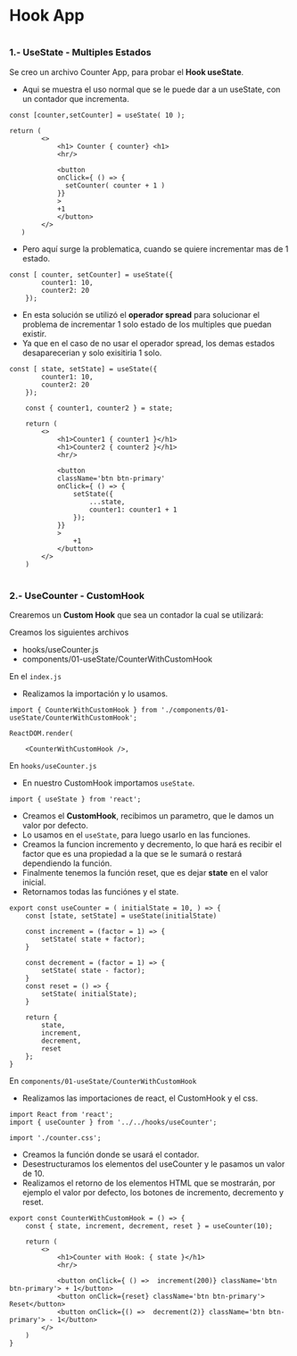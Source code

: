 # Hook App


#
### 1.- UseState - Multiples Estados
Se creo un archivo Counter App, para probar el __Hook useState__.
* Aqui se muestra el uso normal que se le puede dar a un useState, con un contador que incrementa.
````
const [counter,setCounter] = useState( 10 );

return (
        <>
            <h1> Counter { counter} <h1>
            <hr/>

            <button
            onClick={ () => {
              setCounter( counter + 1 )
            }}
            >
            +1
            </button>
        </>
   )
````
* Pero aquí surge la problematica, cuando se quiere incrementar mas de 1 estado.
````
const [ counter, setCounter] = useState({
        counter1: 10,
        counter2: 20
    });
````
* En esta solución se utilizó el __operador spread__ para solucionar el problema de incrementar 1 solo estado de los multiples que puedan existir.
* Ya que en el caso de no usar el operador spread, los demas estados desaparecerian y solo exisitiria 1 solo. 
````
const [ state, setState] = useState({
        counter1: 10,
        counter2: 20
    });

    const { counter1, counter2 } = state;

    return (
        <>
            <h1>Counter1 { counter1 }</h1>
            <h1>Counter2 { counter2 }</h1>
            <hr/>

            <button 
            className='btn btn-primary'
            onClick={ () => {
                setState({
                    ...state,
                    counter1: counter1 + 1
                });
            }}
            >
                +1
            </button>
        </>
    )
````
#
### 2.- UseCounter - CustomHook
Crearemos un __Custom Hook__ que sea un contador la cual se utilizará:

Creamos los siguientes archivos
* hooks/useCounter.js
* components/01-useState/CounterWithCustomHook

En el `index.js`
* Realizamos la importación y lo usamos.
````
import { CounterWithCustomHook } from './components/01-useState/CounterWithCustomHook';

ReactDOM.render(
  
    <CounterWithCustomHook />,
````
En `hooks/useCounter.js`
* En nuestro CustomHook importamos `useState`.
````
import { useState } from 'react';
````
* Creamos el __CustomHook__, recibimos un parametro, que le damos un valor por defecto.
* Lo usamos en el `useState`, para luego usarlo en las funciones.
* Creamos la funcion incremento y decremento, lo que hará es recibir el factor que es una propiedad a la que se le sumará o restará dependiendo la función.
* Finalmente tenemos la función reset, que es dejar __state__ en el valor inicial.
* Retornamos todas las funciónes y el state.
````
export const useCounter = ( initialState = 10, ) => {
    const [state, setState] = useState(initialState)

    const increment = (factor = 1) => {
        setState( state + factor);
    }

    const decrement = (factor = 1) => {
        setState( state - factor);
    }
    const reset = () => {
        setState( initialState);
    }

    return {
        state,
        increment,
        decrement,
        reset
    };
}
````
En `components/01-useState/CounterWithCustomHook`
* Realizamos las importaciones de react, el CustomHook y el css.
````
import React from 'react';
import { useCounter } from '../../hooks/useCounter';

import './counter.css';
````
* Creamos la función donde se usará el contador.
* Desestructuramos los elementos del useCounter y le pasamos un valor de 10.
* Realizamos el retorno de los elementos HTML que se mostrarán, por ejemplo el valor por defecto, los botones de incremento, decremento y reset.
````
export const CounterWithCustomHook = () => {
    const { state, increment, decrement, reset } = useCounter(10);

    return (
        <>
            <h1>Counter with Hook: { state }</h1>
            <hr/>

            <button onClick={ () =>  increment(200)} className='btn btn-primary'> + 1</button>
            <button onClick={reset} className='btn btn-primary'> Reset</button>
            <button onClick={() =>  decrement(2)} className='btn btn-primary'> - 1</button>
        </>
    )
}
````
#